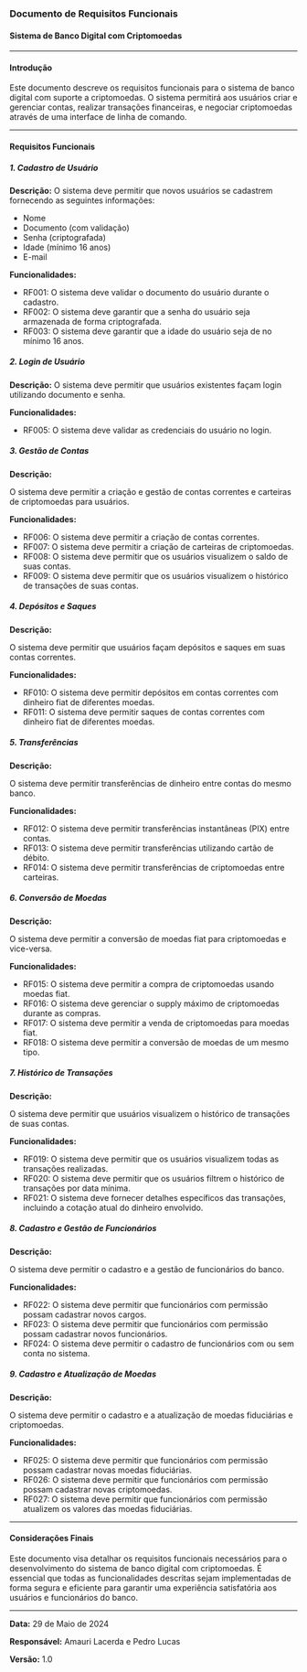 ### Documento de Requisitos Funcionais

#### Sistema de Banco Digital com Criptomoedas

---

#### Introdução

Este documento descreve os requisitos funcionais para o sistema de banco digital com suporte a criptomoedas. O sistema permitirá aos usuários criar e gerenciar contas, realizar transações financeiras, e negociar criptomoedas através de uma interface de linha de comando.

---

#### Requisitos Funcionais

##### 1. Cadastro de Usuário

**Descrição:**
O sistema deve permitir que novos usuários se cadastrem fornecendo as seguintes informações:

- Nome
- Documento (com validação)
- Senha (criptografada)
- Idade (mínimo 16 anos)
- E-mail

**Funcionalidades:**

- RF001: O sistema deve validar o documento do usuário durante o cadastro.
- RF002: O sistema deve garantir que a senha do usuário seja armazenada de forma criptografada.
- RF003: O sistema deve garantir que a idade do usuário seja de no mínimo 16 anos.

##### 2. Login de Usuário

**Descrição:**
O sistema deve permitir que usuários existentes façam login utilizando documento e senha.

**Funcionalidades:**

- RF005: O sistema deve validar as credenciais do usuário no login.

##### 3. Gestão de Contas

**Descrição:**

O sistema deve permitir a criação e gestão de contas correntes e carteiras de criptomoedas para usuários.

**Funcionalidades:**

- RF006: O sistema deve permitir a criação de contas correntes.
- RF007: O sistema deve permitir a criação de carteiras de criptomoedas.
- RF008: O sistema deve permitir que os usuários visualizem o saldo de suas contas.
- RF009: O sistema deve permitir que os usuários visualizem o histórico de transações de suas contas.

##### 4. Depósitos e Saques

**Descrição:**

O sistema deve permitir que usuários façam depósitos e saques em suas contas correntes.

**Funcionalidades:**

- RF010: O sistema deve permitir depósitos em contas correntes com dinheiro fiat de diferentes moedas.
- RF011: O sistema deve permitir saques de contas correntes com dinheiro fiat de diferentes moedas.

##### 5. Transferências

**Descrição:**

O sistema deve permitir transferências de dinheiro entre contas do mesmo banco.

**Funcionalidades:**

- RF012: O sistema deve permitir transferências instantâneas (PIX) entre contas.
- RF013: O sistema deve permitir transferências utilizando cartão de débito.
- RF014: O sistema deve permitir transferências de criptomoedas entre carteiras.

##### 6. Conversão de Moedas

**Descrição:**

O sistema deve permitir a conversão de moedas fiat para criptomoedas e vice-versa.

**Funcionalidades:**

- RF015: O sistema deve permitir a compra de criptomoedas usando moedas fiat.
- RF016: O sistema deve gerenciar o supply máximo de criptomoedas durante as compras.
- RF017: O sistema deve permitir a venda de criptomoedas para moedas fiat.
- RF018: O sistema deve permitir a conversão de moedas de um mesmo tipo.

##### 7. Histórico de Transações

**Descrição:**

O sistema deve permitir que usuários visualizem o histórico de transações de suas contas.

**Funcionalidades:**

- RF019: O sistema deve permitir que os usuários visualizem todas as transações realizadas.
- RF020: O sistema deve permitir que os usuários filtrem o histórico de transações por data mínima.
- RF021: O sistema deve fornecer detalhes específicos das transações, incluindo a cotação atual do dinheiro envolvido.

##### 8. Cadastro e Gestão de Funcionários

**Descrição:**

O sistema deve permitir o cadastro e a gestão de funcionários do banco.

**Funcionalidades:**

- RF022: O sistema deve permitir que funcionários com permissão possam cadastrar novos cargos.
- RF023: O sistema deve permitir que funcionários com permissão possam cadastrar novos funcionários.
- RF024: O sistema deve permitir o cadastro de funcionários com ou sem conta no sistema.

##### 9. Cadastro e Atualização de Moedas

**Descrição:**

O sistema deve permitir o cadastro e a atualização de moedas fiduciárias e criptomoedas.

**Funcionalidades:**

- RF025: O sistema deve permitir que funcionários com permissão possam cadastrar novas moedas fiduciárias.
- RF026: O sistema deve permitir que funcionários com permissão possam cadastrar novas criptomoedas.
- RF027: O sistema deve permitir que funcionários com permissão atualizem os valores das moedas fiduciárias.

---

#### Considerações Finais

Este documento visa detalhar os requisitos funcionais necessários para o desenvolvimento do sistema de banco digital com criptomoedas. É essencial que todas as funcionalidades descritas sejam implementadas de forma segura e eficiente para garantir uma experiência satisfatória aos usuários e funcionários do banco.

---

**Data:** 29 de Maio de 2024  

**Responsável:** Amauri Lacerda e Pedro Lucas

**Versão:** 1.0